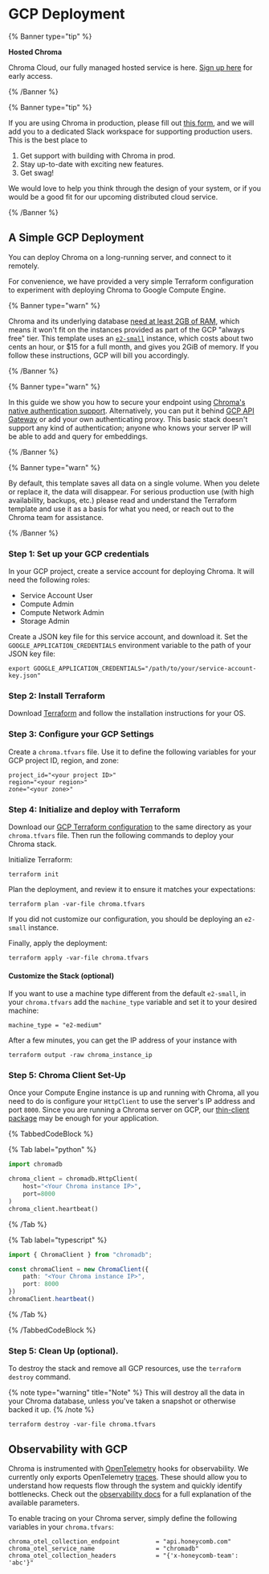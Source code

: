 # GCP Deployment

{% Banner type="tip" %}

**Hosted Chroma**

Chroma Cloud, our fully managed hosted service is here. [Sign up here](https://trychroma.com/signup) for early access.

{% /Banner %}

{% Banner type="tip" %}

If you are using Chroma in production, please fill out [this form](https://airtable.com/appqd02UuQXCK5AuY/pagr1D0NFQoNpUpNZ/form), and we will add you to a dedicated Slack workspace for supporting production users.
This is the best place to

1. Get support with building with Chroma in prod.
2. Stay up-to-date with exciting new features.
3. Get swag!

We would love to help you think through the design of your system, or if you would be a good fit for our upcoming distributed cloud service.

{% /Banner %}

## A Simple GCP Deployment

You can deploy Chroma on a long-running server, and connect to it
remotely.

For convenience, we have
provided a very simple Terraform configuration to experiment with
deploying Chroma to Google Compute Engine.

{% Banner type="warn" %}

Chroma and its underlying database [need at least 2GB of RAM](./performance#results-summary),
which means it won't fit on the instances provided as part of the
GCP "always free" tier. This template uses an [`e2-small`](https://cloud.google.com/compute/docs/general-purpose-machines#e2_machine_types) instance, which
costs about two cents an hour, or $15 for a full month, and gives you 2GiB of memory. If you follow these
instructions, GCP will bill you accordingly.

{% /Banner %}

{% Banner type="warn" %}

In this guide we show you how to secure your endpoint using [Chroma's
native authentication support](./gcp#authentication-with-gcp). Alternatively, you can put it behind
[GCP API Gateway](https://cloud.google.com/api-gateway/docs) or add your own
authenticating proxy. This basic stack doesn't support any kind of authentication;
anyone who knows your server IP will be able to add and query for
embeddings.

{% /Banner %}

{% Banner type="warn" %}

By default, this template saves all data on a single
volume. When you delete or replace it, the data will disappear. For
serious production use (with high availability, backups, etc.) please
read and understand the Terraform template and use it as a basis
for what you need, or reach out to the Chroma team for assistance.

{% /Banner %}

### Step 1: Set up your GCP credentials

In your GCP project, create a service account for deploying Chroma. It will need the following roles:
* Service Account User
* Compute Admin
* Compute Network Admin
* Storage Admin

Create a JSON key file for this service account, and download it. Set the `GOOGLE_APPLICATION_CREDENTIALS` environment variable to the path of your JSON key file:

```terminal
export GOOGLE_APPLICATION_CREDENTIALS="/path/to/your/service-account-key.json"
```

### Step 2: Install Terraform

Download [Terraform](https://developer.hashicorp.com/terraform/install?product_intent=terraform) and follow the installation instructions for your OS.

### Step 3: Configure your GCP Settings

Create a `chroma.tfvars` file. Use it to define the following variables for your GCP project ID, region, and zone:

```text
project_id="<your project ID>"
region="<your region>"
zone="<your zone>"
```

### Step 4: Initialize and deploy with Terraform

Download our [GCP Terraform configuration](https://github.com/chroma-core/chroma/blob/main/deployments/gcp/main.tf) to the same directory as your `chroma.tfvars` file. Then run the following commands to deploy your Chroma stack.

Initialize Terraform:
```terminal
terraform init
```

Plan the deployment, and review it to ensure it matches your expectations:
```terminal
terraform plan -var-file chroma.tfvars
```
If you did not customize our configuration, you should be deploying an `e2-small` instance.

Finally, apply the deployment:
```terminal
terraform apply -var-file chroma.tfvars
```

#### Customize the Stack (optional)

If  you want to use a machine type different from the default `e2-small`, in your `chroma.tfvars` add the `machine_type` variable and set it to your desired machine:

```text
machine_type = "e2-medium"
```

After a few minutes, you can get the IP address of your instance with
```terminal
terraform output -raw chroma_instance_ip
```

### Step 5: Chroma Client Set-Up

Once your Compute Engine instance is up and running with Chroma, all
you need to do is configure your `HttpClient` to use the server's IP address and port
`8000`. Since you are running a Chroma server on GCP, our [thin-client package](/production/chroma-server/python-thin-client) may be enough for your application.

{% TabbedCodeBlock %}

{% Tab label="python" %}

```python
import chromadb

chroma_client = chromadb.HttpClient(
    host="<Your Chroma instance IP>",
    port=8000
)
chroma_client.heartbeat()
```

{% /Tab %}

{% Tab label="typescript" %}

```typescript
import { ChromaClient } from "chromadb";

const chromaClient = new ChromaClient({
    path: "<Your Chroma instance IP>",
    port: 8000
})
chromaClient.heartbeat()
```

{% /Tab %}

{% /TabbedCodeBlock %}

### Step 5: Clean Up (optional).

To destroy the stack and remove all GCP resources, use the `terraform destroy` command.

{% note type="warning" title="Note" %}
This will destroy all the data in your Chroma database,
unless you've taken a snapshot or otherwise backed it up.
{% /note %}

```terminal
terraform destroy -var-file chroma.tfvars
```

## Observability with GCP

Chroma is instrumented with [OpenTelemetry](https://opentelemetry.io/) hooks for observability. We currently only exports OpenTelemetry [traces](https://opentelemetry.io/docs/concepts/signals/traces/). These should allow you to understand how requests flow through the system and quickly identify bottlenecks. Check out the [observability docs](../administration/observability) for a full explanation of the available parameters.

To enable tracing on your Chroma server, simply define the following variables in your `chroma.tfvars`:

```text
chroma_otel_collection_endpoint          = "api.honeycomb.com"
chroma_otel_service_name                 = "chromadb"
chroma_otel_collection_headers           = "{'x-honeycomb-team': 'abc'}"
```
